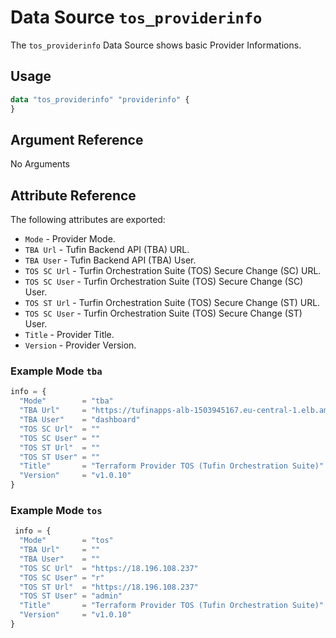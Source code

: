 # Data Source `tos_providerinfo`

The `tos_providerinfo` Data Source shows basic Provider Informations.

## Usage

```terraform
data "tos_providerinfo" "providerinfo" {
}
```

## Argument Reference

No Arguments

## Attribute Reference

The following attributes are exported:

* `Mode` - Provider Mode.
* `TBA Url` - Tufin Backend API (TBA) URL.
* `TBA User` - Tufin Backend API (TBA) User.
* `TOS SC Url` - Turfin Orchestration Suite (TOS) Secure Change (SC) URL.
* `TOS SC User` - Turfin Orchestration Suite (TOS) Secure Change (SC) User.
* `TOS ST Url` - Turfin Orchestration Suite (TOS) Secure Change (ST) URL.
* `TOS SC User` - Turfin Orchestration Suite (TOS) Secure Change (ST) User.
* `Title` - Provider Title.
* `Version` - Provider Version.

### Example Mode `tba`

```terraform
info = {
  "Mode"        = "tba"
  "TBA Url"     = "https://tufinapps-alb-1503945167.eu-central-1.elb.amazonaws.com"
  "TBA User"    = "dashboard"
  "TOS SC Url"  = ""
  "TOS SC User" = ""
  "TOS ST Url"  = ""
  "TOS ST User" = ""
  "Title"       = "Terraform Provider TOS (Tufin Orchestration Suite)"
  "Version"     = "v1.0.10"
}
```

### Example Mode `tos`

```terraform
 info = {
  "Mode"        = "tos"
  "TBA Url"     = ""
  "TBA User"    = ""
  "TOS SC Url"  = "https://18.196.108.237"
  "TOS SC User" = "r"
  "TOS ST Url"  = "https://18.196.108.237"
  "TOS ST User" = "admin"
  "Title"       = "Terraform Provider TOS (Tufin Orchestration Suite)"
  "Version"     = "v1.0.10"
}
```
